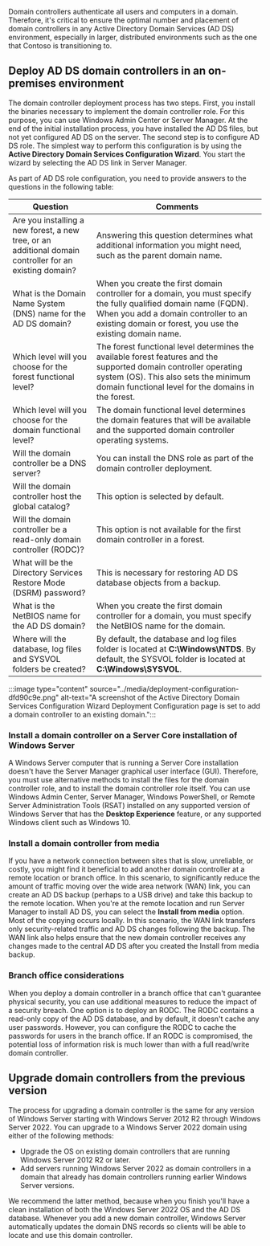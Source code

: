 Domain controllers authenticate all users and computers in a domain. Therefore, it's critical to ensure the optimal number and placement of domain controllers in any Active Directory Domain Services (AD DS) environment, especially in larger, distributed environments such as the one that Contoso is transitioning to.

## Deploy AD DS domain controllers in an on-premises environment

The domain controller deployment process has two steps. First, you install the binaries necessary to implement the domain controller role. For this purpose, you can use Windows Admin Center or Server Manager. At the end of the initial installation process, you have installed the AD DS files, but not yet configured AD DS on the server. The second step is to configure AD DS role. The simplest way to perform this configuration is by using the **Active Directory Domain Services Configuration Wizard**. You start the wizard by selecting the AD DS link in Server Manager.

As part of AD DS role configuration, you need to provide answers to the questions in the following table:

| **Question**                                                                                            | **Comments**                                                                                                                                                                                                           |
| ------------------------------------------------------------------------------------------------------- | ---------------------------------------------------------------------------------------------------------------------------------------------------------------------------------------------------------------------- |
| Are you installing a new forest, a new tree, or an additional domain controller for an existing domain? | Answering this question determines what additional information you might need, such as the parent domain name.                                                                                                         |
| What is the Domain Name System (DNS) name for the AD DS domain?                                         | When you create the first domain controller for a domain, you must specify the fully qualified domain name (FQDN). When you add a domain controller to an existing domain or forest, you use the existing domain name. |
| Which level will you choose for the forest functional level?                                            | The forest functional level determines the available forest features and the supported domain controller operating system (OS). This also sets the minimum domain functional level for the domains in the forest.      |
| Which level will you choose for the domain functional level?                                            | The domain functional level determines the domain features that will be available and the supported domain controller operating systems.                                                                               |
| Will the domain controller be a DNS server?                                                             | You can install the DNS role as part of the domain controller deployment.                                                                                                                                              |
| Will the domain controller host the global catalog?                                                     | This option is selected by default.                                                                                                                                                                                    |
| Will the domain controller be a read-only domain controller (RODC)?                                     | This option is not available for the first domain controller in a forest.                                                                                                                                              |
| What will be the Directory Services Restore Mode (DSRM) password?                                       | This is necessary for restoring AD DS database objects from a backup.                                                                                                                                                  |
| What is the NetBIOS name for the AD DS domain?                                                          | When you create the first domain controller for a domain, you must specify the NetBIOS name for the domain.                                                                                                            |
| Where will the database, log files and SYSVOL folders be created?                                       | By default, the database and log files folder is located at **C:\\Windows\\NTDS**. By default, the SYSVOL folder is located at **C:\\Windows\\SYSVOL**.                                                                |

:::image type="content" source="../media/deployment-configuration-dfd90c9e.png" alt-text="A screenshot of the Active Directory Domain Services Configuration Wizard Deployment Configuration page is set to add a domain controller to an existing domain.":::


### Install a domain controller on a Server Core installation of Windows Server

A Windows Server computer that is running a Server Core installation doesn't have the Server Manager graphical user interface (GUI). Therefore, you must use alternative methods to install the files for the domain controller role, and to install the domain controller role itself. You can use Windows Admin Center, Server Manager, Windows PowerShell, or Remote Server Administration Tools (RSAT) installed on any supported version of Windows Server that has the **Desktop Experience** feature, or any supported Windows client such as Windows 10.

### Install a domain controller from media

If you have a network connection between sites that is slow, unreliable, or costly, you might find it beneficial to add another domain controller at a remote location or branch office. In this scenario, to significantly reduce the amount of traffic moving over the wide area network (WAN) link, you can create an AD DS backup (perhaps to a USB drive) and take this backup to the remote location. When you're at the remote location and run Server Manager to install AD DS, you can select the **Install from media** option. Most of the copying occurs locally. In this scenario, the WAN link transfers only security-related traffic and AD DS changes following the backup. The WAN link also helps ensure that the new domain controller receives any changes made to the central AD DS after you created the Install from media backup.

### Branch office considerations

When you deploy a domain controller in a branch office that can't guarantee physical security, you can use additional measures to reduce the impact of a security breach. One option is to deploy an RODC. The RODC contains a read-only copy of the AD DS database, and by default, it doesn't cache any user passwords. However, you can configure the RODC to cache the passwords for users in the branch office. If an RODC is compromised, the potential loss of information risk is much lower than with a full read/write domain controller.

## Upgrade domain controllers from the previous version

The process for upgrading a domain controller is the same for any version of Windows Server starting with Windows Server 2012 R2 through Windows Server 2022. You can upgrade to a Windows Server 2022 domain using either of the following methods:

 -  Upgrade the OS on existing domain controllers that are running Windows Server 2012 R2 or later.
 -  Add servers running Windows Server 2022 as domain controllers in a domain that already has domain controllers running earlier Windows Server versions.

We recommend the latter method, because when you finish you'll have a clean installation of both the Windows Server 2022 OS and the AD DS database. Whenever you add a new domain controller, Windows Server automatically updates the domain DNS records so clients will be able to locate and use this domain controller.
